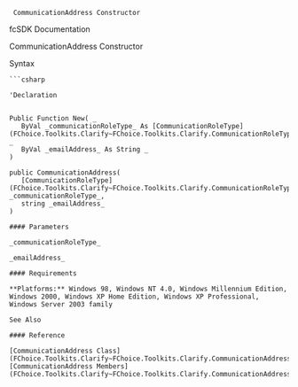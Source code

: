 ﻿     CommunicationAddress Constructor                                                   

fcSDK Documentation

CommunicationAddress Constructor

Syntax

```vbnet
```csharp

'Declaration
 

Public Function New( _
   ByVal _communicationRoleType_ As [CommunicationRoleType](FChoice.Toolkits.Clarify~FChoice.Toolkits.Clarify.CommunicationRoleType.md), _
   ByVal _emailAddress_ As String _
)

public CommunicationAddress( 
   [CommunicationRoleType](FChoice.Toolkits.Clarify~FChoice.Toolkits.Clarify.CommunicationRoleType.md) _communicationRoleType_,
   string _emailAddress_
)

#### Parameters

_communicationRoleType_

_emailAddress_

#### Requirements

**Platforms:** Windows 98, Windows NT 4.0, Windows Millennium Edition, Windows 2000, Windows XP Home Edition, Windows XP Professional, Windows Server 2003 family

See Also

#### Reference

[CommunicationAddress Class](FChoice.Toolkits.Clarify~FChoice.Toolkits.Clarify.CommunicationAddress.md)  
[CommunicationAddress Members](FChoice.Toolkits.Clarify~FChoice.Toolkits.Clarify.CommunicationAddress_members.md)